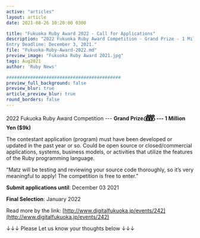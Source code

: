 ```yaml
---
active: "articles"
layout: article
date: 2021-08-26 10:20:00 0300

title: "Fukuoka Ruby Award 2022 - Call for Applications"
description: "2022 Fukuoka Ruby Award Competition - Grand Prize - 1 Million Yen ($9k)
Entry Deadline: December 3, 2021."
file: "Fukuoka-Ruby-Award-2022.md"
preview_image: "Fukuoka Ruby Award 2021.jpg"
tags: Aug2021
author: 'Ruby News'

###########################################
preview_full_background: false
preview_blur: true
article_preview_blur: true
round_borders: false
---
```


2022 Fukuoka Ruby Award Competition --- <strong>Grand Prize<b style="font-size: 18px;">💰<b style="margin: 0 -10px 0 -10px">💰</b>💰</b> --- 1 Million Yen ($9k)</strong>

The contestant application (program) must have been developed or updated in the past year or so. Could be open source or closed/commercial applications, systems, business models, or activities that utilize the features of the Ruby programming language.

“Matz will be testing and reviewing your source code thoroughly, so it’s very meaningful to apply! The competition is free to enter.”

<b>Submit applications until</b>: December 03 2021

<b>Final Selection</b>: January 2022

Read more by the link: [http://www.digitalfukuoka.jp/events/242](http://www.digitalfukuoka.jp/events/242)

↓↓↓ Please Let us know your thoughts below ↓↓↓
